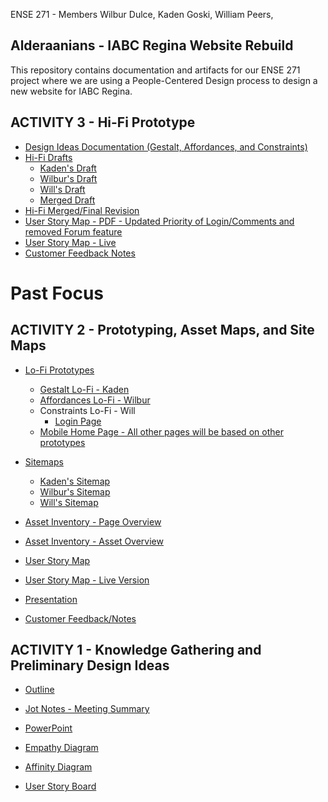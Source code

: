 ENSE 271 - Members Wilbur Dulce, Kaden Goski, William Peers, 
## Alderaanians - IABC Regina Website Rebuild

This repository contains documentation and artifacts for our ENSE 271 project where we are using a People-Centered Design process to design a new website for IABC Regina.

## ACTIVITY 3 - Hi-Fi Prototype

 * [Design Ideas Documentation (Gestalt, Affordances, and Constraints)](https://github.com/WillPeers/ENSE271/blob/main/Activity3/HiFi%20-%20Design%20Ideas%20Documentation.docx)
 * [Hi-Fi Drafts](https://github.com/WillPeers/ENSE271/tree/main/Activity3/Drafts)
   * [Kaden's Draft](https://github.com/WillPeers/ENSE271/blob/main/Activity3/Drafts/HiFi%20-%20Draft%20-%20Kaden.xd)
   * [Wilbur's Draft](https://github.com/WillPeers/ENSE271/blob/main/Activity3/Drafts/Hifi%20Draft%20-%20Wilbur.xd)
   * [Will's Draft](https://github.com/WillPeers/ENSE271/blob/main/Activity3/Drafts/Hifi%20Draft%20-%20Will.xd)
   * [Merged Draft](https://github.com/WillPeers/ENSE271/blob/main/Activity3/Drafts/HiFi%20Draft%20-%20Merged%20%20Kaden.xd)
 * [Hi-Fi Merged/Final Revision](https://github.com/WillPeers/ENSE271/blob/main/Activity3/HiFi%20-%20Final%20Rev.xd)
 * [User Story Map - PDF - Updated Priority of Login/Comments and removed Forum feature]()
 * [User Story Map - Live](https://landofooo.storiesonboard.com/m/MCwtz0NYJUO-JDdgoOMGaw)
 * [Customer Feedback Notes](https://github.com/WillPeers/ENSE271/blob/main/Activity3/Customer%20Notes%20%26%20Feedback%20-%20Activity%203.pdf)

# Past Focus

## ACTIVITY 2 - Prototyping, Asset Maps, and Site Maps

  * [Lo-Fi Prototypes](https://github.com/WillPeers/ENSE271/tree/main/Activity2/Lo-Fi)
    * [Gestalt Lo-Fi - Kaden](https://github.com/WillPeers/ENSE271/blob/main/Activity2/Lo-Fi/LoFi%20Prototypes%20-Gestalt.pdf)
    * [Affordances Lo-Fi - Wilbur](https://github.com/WillPeers/ENSE271/blob/main/Activity2/LoFi/Wilbur%27s%20Lo-fi%20diagrams.pdf)
    * Constraints Lo-Fi - Will
      * [Login Page](https://github.com/WillPeers/ENSE271/blob/main/Activity2/Lo-Fi/WP-LogIn_LoFi.pdf)
    * [Mobile Home Page - All other pages will be based on other prototypes](https://github.com/WillPeers/ENSE271/blob/main/Activity2/Lo-Fi/LoFi%20Mobile%20HomePage.jpg)
    
  * [Sitemaps](https://github.com/WillPeers/ENSE271/tree/main/Activity2/SiteMap)
    * [Kaden's Sitemap](https://github.com/WillPeers/ENSE271/blob/main/Activity2/SiteMap/SiteMap%20-%20Kaden's.pdf)
    * [Wilbur's Sitemap](https://github.com/WillPeers/ENSE271/blob/main/Activity2/SiteMap/Wilbur's%20sitemap.jpg)
    * [Will's Sitemap](https://github.com/WillPeers/ENSE271/blob/main/Activity2/SiteMap/SiteMap.PNG)

  * [Asset Inventory - Page Overview](https://github.com/WillPeers/ENSE271/blob/main/Activity2/Asset%20Inventory%20IABC%20Regina%20-%20Page_Overview.pdf)
  * [Asset Inventory - Asset Overview](https://github.com/WillPeers/ENSE271/blob/main/Activity2/Asset%20Overview%20-%20Asset%20Inventory.pdf)
  
  * [User Story Map](https://github.com/WillPeers/ENSE271/blob/main/Activity2/User%20Story%20Map%20-%20V2.pdf)
  * [User Story Map - Live Version](https://landofooo.storiesonboard.com/m/MCwtz0NYJUO-JDdgoOMGaw)


  * [Presentation](https://github.com/WillPeers/ENSE271/blob/main/Activity2/Alderaanians%20-%20Activity%202.pdf)
  * [Customer Feedback/Notes](https://github.com/WillPeers/ENSE271/blob/main/Activity2/Customer%20Notes%20%26%20Feedback%20-%20Activity%202.pdf)


## ACTIVITY 1 - Knowledge Gathering and Preliminary Design Ideas

  * [Outline](https://github.com/WillPeers/ENSE271/blob/main/Activity1/Alderaanians%20-%20Project%20Outline.pdf)

  * [Jot Notes - Meeting Summary](https://github.com/WillPeers/ENSE271/blob/main/Activity1/Customer%20Notes.md)

  * [PowerPoint](https://github.com/WillPeers/ENSE271/blob/main/Activity1/Alderaanians.pptx)

  * [Empathy Diagram](https://docs.google.com/drawings/d/1G3OAwxyU7FmqWh9Vm1MUa2k9uglqOXaC_EX4plIDo-U/edit?usp=sharing)

  * [Affinity Diagram](https://docs.google.com/spreadsheets/d/1gAhIV9ScGBu8lz1HPld2zPeMTV168TnkoKltaLPN7kc/edit?usp=sharing)

  * [User Story Board](https://landofooo.storiesonboard.com/m/alderaanians)




